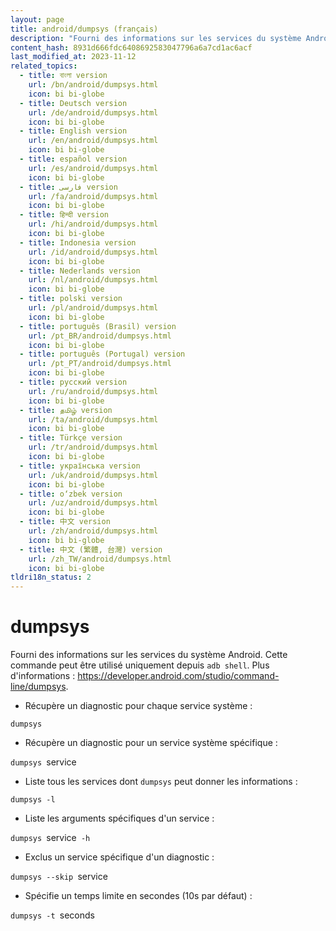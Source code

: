 ```yaml
---
layout: page
title: android/dumpsys (français)
description: "Fourni des informations sur les services du système Android."
content_hash: 8931d666fdc6408692583047796a6a7cd1ac6acf
last_modified_at: 2023-11-12
related_topics:
  - title: বাংলা version
    url: /bn/android/dumpsys.html
    icon: bi bi-globe
  - title: Deutsch version
    url: /de/android/dumpsys.html
    icon: bi bi-globe
  - title: English version
    url: /en/android/dumpsys.html
    icon: bi bi-globe
  - title: español version
    url: /es/android/dumpsys.html
    icon: bi bi-globe
  - title: فارسی version
    url: /fa/android/dumpsys.html
    icon: bi bi-globe
  - title: हिन्दी version
    url: /hi/android/dumpsys.html
    icon: bi bi-globe
  - title: Indonesia version
    url: /id/android/dumpsys.html
    icon: bi bi-globe
  - title: Nederlands version
    url: /nl/android/dumpsys.html
    icon: bi bi-globe
  - title: polski version
    url: /pl/android/dumpsys.html
    icon: bi bi-globe
  - title: português (Brasil) version
    url: /pt_BR/android/dumpsys.html
    icon: bi bi-globe
  - title: português (Portugal) version
    url: /pt_PT/android/dumpsys.html
    icon: bi bi-globe
  - title: русский version
    url: /ru/android/dumpsys.html
    icon: bi bi-globe
  - title: தமிழ் version
    url: /ta/android/dumpsys.html
    icon: bi bi-globe
  - title: Türkçe version
    url: /tr/android/dumpsys.html
    icon: bi bi-globe
  - title: українська version
    url: /uk/android/dumpsys.html
    icon: bi bi-globe
  - title: o‘zbek version
    url: /uz/android/dumpsys.html
    icon: bi bi-globe
  - title: 中文 version
    url: /zh/android/dumpsys.html
    icon: bi bi-globe
  - title: 中文 (繁體, 台灣) version
    url: /zh_TW/android/dumpsys.html
    icon: bi bi-globe
tldri18n_status: 2
---
```

# dumpsys

Fourni des informations sur les services du système Android.
Cette commande peut être utilisé uniquement depuis `adb shell`.
Plus d'informations : <https://developer.android.com/studio/command-line/dumpsys>.

- Récupère un diagnostic pour chaque service système :

`dumpsys`

- Récupère un diagnostic pour un service système spécifique :

`dumpsys `<span class="tldr-var badge badge-pill bg-dark-lm bg-white-dm text-white-lm text-dark-dm font-weight-bold">service</span>

- Liste tous les services dont `dumpsys` peut donner les informations :

`dumpsys -l`

- Liste les arguments spécifiques d'un service :

`dumpsys `<span class="tldr-var badge badge-pill bg-dark-lm bg-white-dm text-white-lm text-dark-dm font-weight-bold">service</span>` -h`

- Exclus un service spécifique d'un diagnostic :

`dumpsys --skip `<span class="tldr-var badge badge-pill bg-dark-lm bg-white-dm text-white-lm text-dark-dm font-weight-bold">service</span>

- Spécifie un temps limite en secondes (10s par défaut) :

`dumpsys -t `<span class="tldr-var badge badge-pill bg-dark-lm bg-white-dm text-white-lm text-dark-dm font-weight-bold">seconds</span>

